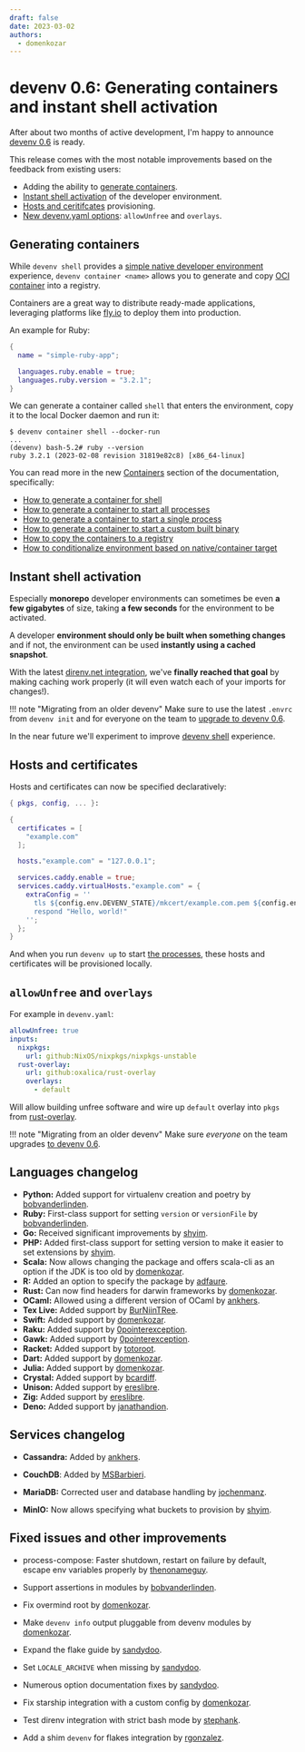 ```yaml
---
draft: false 
date: 2023-03-02
authors:
  - domenkozar
---
```


# devenv 0.6: Generating containers and instant shell activation

After about two months of active development, I'm happy to announce [devenv 0.6](../../getting-started.md) is ready.

This release comes with the most notable improvements based on the feedback from existing users:

- Adding the ability to [generate containers](#generating-containers).
- [Instant shell activation](#instant-shell-activation) of the developer environment.
- [Hosts and ceritifcates](#hosts-and-certificates) provisioning.
- [New devenv.yaml options](#allowunfree-and-overlays): `allowUnfree` and `overlays`.

## Generating containers

While `devenv shell` provides a [simple native developer environment](../../basics.md) experience,
`devenv container <name>` allows you to generate and copy [OCI container](https://opencontainers.org/) into a registry.

Containers are a great way to distribute ready-made applications, leveraging platforms like [fly.io](https://github.com/cachix/devenv/tree/main/examples/fly.io) to deploy them into production.

An example for Ruby:

```nix title="devenv.nix"
{
  name = "simple-ruby-app";

  languages.ruby.enable = true;
  languages.ruby.version = "3.2.1";
}
```

We can generate a container called `shell` that enters the environment, copy it to the local Docker daemon and run it:


```
$ devenv container shell --docker-run
...
(devenv) bash-5.2# ruby --version
ruby 3.2.1 (2023-02-08 revision 31819e82c8) [x86_64-linux]
```

You can read more in the new [Containers](../../containers.md) section of the documentation, specifically:

- [How to generate a container for shell](../../containers.md#entering-the-development-environment)
- [How to generate a container to start all processes](../../containers.md#running-processes)
- [How to generate a container to start a single process](../../containers.md#running-a-single-process)
- [How to generate a container to start a custom built binary](../../containers.md#running-artifacts)
- [How to copy the containers to a registry](../../containers.md#copying-container-to-a-registry)
- [How to conditionalize environment based on native/container target](../../containers.md#changing-environment-based-on-the-build-type)

## Instant shell activation

Especially **monorepo** developer environments can sometimes be even **a few gigabytes** of size, taking **a few seconds** for the environment to be activated.

A developer **environment should only be built
when something changes** and if not, the environment
can be used **instantly using a cached snapshot**.

With the latest [direnv.net integration](../../automatic-shell-activation.md),
we've **finally reached that goal** by making caching work properly (it will even watch each of your imports for changes!). 

!!! note "Migrating from an older devenv"
    Make sure to use the latest `.envrc` from `devenv init` and for everyone on the team to [upgrade to devenv 0.6](../../getting-started.md).

In the near future we'll experiment to improve [devenv shell](https://github.com/cachix/devenv/issues/240) experience.

## Hosts and certificates

Hosts and certificates can now be specified declaratively:

```nix
{ pkgs, config, ... }:

{
  certificates = [
    "example.com"
  ];

  hosts."example.com" = "127.0.0.1";

  services.caddy.enable = true;
  services.caddy.virtualHosts."example.com" = {
    extraConfig = ''
      tls ${config.env.DEVENV_STATE}/mkcert/example.com.pem ${config.env.DEVENV_STATE}/mkcert/example.com-key.pem
      respond "Hello, world!"
    '';
  };
}
```

And when you run `devenv up` to start [the processes](../../processes.md), these hosts and certificates will be provisioned locally.

## `allowUnfree` and `overlays`

For example in `devenv.yaml`:

```yaml
allowUnfree: true
inputs:
  nixpkgs:
    url: github:NixOS/nixpkgs/nixpkgs-unstable
  rust-overlay:
    url: github:oxalica/rust-overlay
    overlays:
      - default
```

Will allow building unfree software and wire up `default` overlay into `pkgs` from [rust-overlay](https://github.com/oxalica/rust-overlay).


!!! note "Migrating from an older devenv"
    Make sure *everyone* on the team upgrades [to devenv 0.6](../../getting-started.md).


## Languages changelog

- **Python:** Added support for virtualenv creation and poetry by [bobvanderlinden](https://github.com/bobvanderlinden/).
- **Ruby:** First-class support for setting `version` or `versionFile` by [bobvanderlinden](https://github.com/bobvanderlinden/).
- **Go:** Received significant improvements by [shyim](https://github.com/shyim).
- **PHP:** Added first-class support for setting version to make it easier to set extensions by [shyim](https://github.com/shyim).
- **Scala:** Now allows changing the package and offers scala-cli as an option if the JDK is too old by [domenkozar](https://github.com/domenkozar).
- **R:** Added an option to specify the package by [adfaure](https://github.com/adfaure).
- **Rust:** Can now find headers for darwin frameworks by [domenkozar](https://github.com/domenkozar).
- **OCaml:** Allowed using a different version of OCaml by [ankhers](https://github.com/ankhers).
- **Tex Live:** Added support by [BurNiinTRee](https://github.com/BurNiinTRee).
- **Swift:** Added support by [domenkozar](https://github.com/domenkozar).
- **Raku:** Added support by [0pointerexception](https://github.com/0pointerexception).
- **Gawk:** Added support by [0pointerexception](https://github.com/0pointerexception).
- **Racket:** Added support by [totoroot](https://github.com/totoroot).
- **Dart:** Added support by [domenkozar](https://github.com/domenkozar).
- **Julia:** Added support by [domenkozar](https://github.com/domenkozar).
- **Crystal:** Added support by [bcardiff](https://github.com/bcardiff).
- **Unison:** Added support by [ereslibre](https://github.com/ereslibre).
- **Zig:** Added support by [ereslibre](https://github.com/ereslibre).
- **Deno:** Added support by [janathandion](https://github.com/janathandion).

## Services changelog

- **Cassandra:** Added by [ankhers](https://github.com/ankhers).

- **CouchDB**: Added by [MSBarbieri](https://github.com/MSBarbieri).

- **MariaDB:** Corrected user and database handling by [jochenmanz](https://github.com/jochenmanz).

- **MinIO:** Now allows specifying what buckets to provision by [shyim](https://github.com/shyim).

## Fixed issues and other improvements

- process-compose: Faster shutdown, restart on failure by default, escape env variables properly by [thenonameguy](https://github.com/thenonameguy).

- Support assertions in modules by [bobvanderlinden](https://github.com/bobvanderlinden).

- Fix overmind root by [domenkozar](https://github.com/domenkozar).

- Make `devenv info` output pluggable from devenv modules by [domenkozar](https://github.com/domenkozar).

- Expand the flake guide by [sandydoo](https://github.com/sandydoo).

- Set `LOCALE_ARCHIVE` when missing by [sandydoo](https://github.com/sandydoo).

- Numerous option documentation fixes by [sandydoo](https://github.com/sandydoo).

- Fix starship integration with a custom config by [domenkozar](https://github.com/domenkozar).

- Test direnv integration with strict bash mode by [stephank](https://github.com/stephank).

- Add a shim `devenv` for flakes integration by [rgonzalez](https://github.com/rgonzalez).